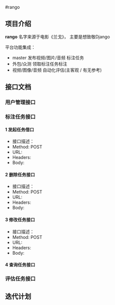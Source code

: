 #rango
## 项目介绍
**rango** 名字来源于电影《兰戈》， 主要是想致敬Django

平台功能集成：

- master 发布视频/图片/音频 标注任务
- 外包/众测 领取标注任务标注
- 视频/图像/音频 自动化评估(主客观 / 有无参考)

## 接口文档
### 用户管理接口

### 标注任务接口

#### 1 发起任务借口
- 接口描述： 
- Method: POST
- URL: 
- Headers:
- Body:

#### 2 删除任务接口
- 接口描述： 
- Method: POST
- URL: 
- Headers:
- Body:

#### 3 修改任务接口
- 接口描述： 
- Method: POST
- URL: 
- Headers:
- Body:

#### 4 查询任务接口

### 评估任务接口


## 迭代计划
